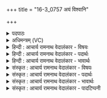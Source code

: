 +++
title = "16-3_0757 अयं विश्वानि"

+++
<details><summary>पदपाठः</summary>

अ꣣य꣢म्। वि꣡श्वा꣢꣯नि। ति꣣ष्ठति। पुनानः꣢। भु꣡व꣢꣯ना। उ꣣प꣡रि꣢। सो꣡मः꣢꣯। दे꣡वः꣢। न। सू꣡र्यः꣢꣯। ७५७।
</details>

<details><summary>अधिमन्त्रम् (VC)</summary>

- पवमानः सोमः
- अवत्सारः काश्यपः
- गायत्री
- षड्जः
</details>

<details><summary>हिन्दी : आचार्य रामनाथ वेदालंकार - विषयः</summary>

अगले मन्त्र में पुनः उसी विषय का वर्णन है।
</details>

<details><summary>हिन्दी : आचार्य रामनाथ वेदालंकार - पदार्थः</summary>

पदार्थान्वयभाषाः -  (अयम्) यह (सोमः) सौम्य, जगत्स्रष्टा परमात्मा (देवः) प्रकाशक (सूर्यः न) सूर्य के समान (विश्वानि) सब हृदयों को (पुनानः) पवित्र करता हुआ (भुवना उपरि) सब भुवनों के ऊपर, उनका अधिष्ठाता बनकर (तिष्ठति) विराजमान है ॥३॥ इस मन्त्र में उपमालङ्कार है ॥३॥
</details>

<details><summary>हिन्दी : आचार्य रामनाथ वेदालंकार - भावार्थः</summary>

भावार्थभाषाः -  जैसे सूर्य सौरमण्डल का अधिष्ठाता है,वैसे ही परमात्मा विश्वब्रह्माण्ड का अधिष्ठाता है ॥३॥
</details>

<details><summary>संस्कृत : आचार्य रामनाथ वेदालंकार - विषयः</summary>

अथ पुनस्तमेव विषयं वर्णयति।
</details>

<details><summary>संस्कृत : आचार्य रामनाथ वेदालंकार - पदार्थः</summary>

पदार्थान्वयभाषाः -  (अयम्) एषः (सोमः) सौम्यो जगत्स्रष्टा परमात्मा (देवः) प्रकाशकः (सूर्यः न) आदित्यः इव (विश्वानि) सर्वाणि हृदयानि (पुनानः) पावयन् (भुवना उपरि) सर्वेषां भुवनानाम् उपरि तेषामधिष्ठाता सन् (तिष्ठति) विराजते ॥३॥ अत्रोपमालङ्कारः ॥३॥
</details>

<details><summary>संस्कृत : आचार्य रामनाथ वेदालंकार - भावार्थः</summary>

भावार्थभाषाः -  यथा सूर्यः सौरमण्डलस्याधिष्ठाता तथा परमात्मा विश्वब्रह्माण्डस्याधिष्ठाता विद्यते ॥३॥
</details>

<details><summary>संस्कृत : आचार्य रामनाथ वेदालंकार - पादटिप्पनी</summary>

टिप्पणी:   १.ऋ० ९।५४।३।
</details>